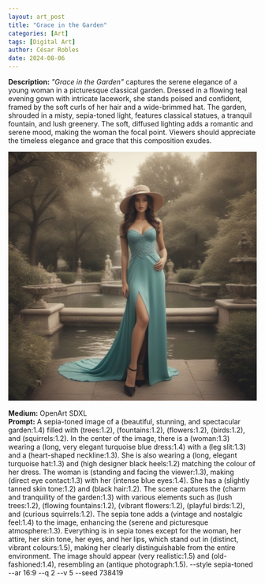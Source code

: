 ```yaml
---
layout: art_post
title: "Grace in the Garden"
categories: [Art]
tags: [Digital Art]
author: César Robles
date: 2024-08-06
---
```

**Description:** *"Grace in the Garden"* captures the serene elegance of a young woman in a picturesque classical garden. Dressed in a flowing teal evening gown with intricate lacework, she stands poised and confident, framed by the soft curls of her hair and a wide-brimmed hat. The garden, shrouded in a misty, sepia-toned light, features classical statues, a tranquil fountain, and lush greenery. The soft, diffused lighting adds a romantic and serene mood, making the woman the focal point. Viewers should appreciate the timeless elegance and grace that this composition exudes.

![Grace in the Garden](/imag/digital_art/grace_in_the_garden.jpg)

**Medium:** OpenArt SDXL\
**Prompt:** A sepia-toned image of a (beautiful, stunning, and spectacular garden:1.4) filled with (trees:1.2), (fountains:1.2), (flowers:1.2), (birds:1.2), and (squirrels:1.2). In the center of the image, there is a (woman:1.3) wearing a (long, very elegant turquoise blue dress:1.4) with a (leg slit:1.3) and a (heart-shaped neckline:1.3). She is also wearing a (long, elegant turquoise hat:1.3) and (high designer black heels:1.2) matching the colour of her dress. The woman is (standing and facing the viewer:1.3), making (direct eye contact:1.3) with her (intense blue eyes:1.4). She has a (slightly tanned skin tone:1.2) and (black hair:1.2). The scene captures the (charm and tranquility of the garden:1.3) with various elements such as (lush trees:1.2), (flowing fountains:1.2), (vibrant flowers:1.2), (playful birds:1.2), and (curious squirrels:1.2). The sepia tone adds a (vintage and nostalgic feel:1.4) to the image, enhancing the (serene and picturesque atmosphere:1.3). Everything is in sepia tones except for the woman, her attire, her skin tone, her eyes, and her lips, which stand out in (distinct, vibrant colours:1.5), making her clearly distinguishable from the entire environment. The image should appear (very realistic:1.5) and (old-fashioned:1.4), resembling an (antique photograph:1.5). --style sepia-toned --ar 16:9 --q 2 --v 5 --seed 738419